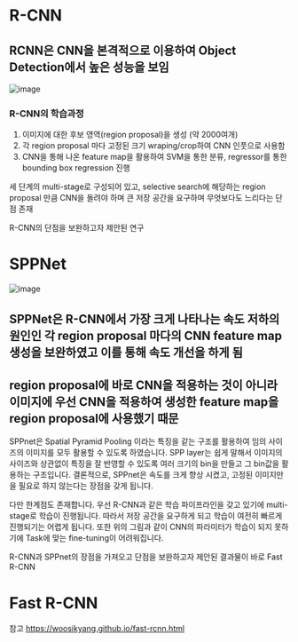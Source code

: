 # R-CNN

## RCNN은 CNN을 본격적으로 이용하여 Object Detection에서 높은 성능을 보임
![image](https://user-images.githubusercontent.com/72767245/102716925-46c1ff00-4322-11eb-998f-34aafdd6eb0c.png)

### R-CNN의 학습과정
1. 이미지에 대한 후보 영역(region proposal)을 생성 (약 2000여개)
2. 각 region proposal 마다 고정된 크기 wraping/crop하여 CNN 인풋으로 사용함
3. CNN을 통해 나온 feature map을 활용하여 SVM을 통한 분류, regressor를 통한 bounding box regression 진행

세 단계의 multi-stage로 구성되어 있고, selective search에 해당하는 region proposal 만큼 CNN을 돌려야 하며 큰 저장 공간을 요구하며 무엇보다도 느리다는 단점 존재

R-CNN의 단점을 보완하고자 제안된 연구

# SPPNet
![image](https://user-images.githubusercontent.com/72767245/102716951-796bf780-4322-11eb-8fe3-867b3a206164.png)

## SPPNet은 R-CNN에서 가장 크게 나타나는 속도 저하의 원인인 각 region proposal 마다의 CNN feature map 생성을 보완하였고 이를 통해 속도 개선을 하게 됨
## region proposal에 바로 CNN을 적용하는 것이 아니라 이미지에 우선 CNN을 적용하여 생성한 feature map을 region proposal에 사용했기 때문

SPPnet은 Spatial Pyramid Pooling 이라는 특징을 같는 구조를 활용하여 임의 사이즈의 이미지를 모두 활용할 수 있도록 하였습니다. SPP layer는 쉽게 말해서 이미지의 사이즈와 상관없이 특징을 잘 반영할 수 있도록 여러 크기의 bin을 만들고 그 bin값을 활용하는 구조입니다. 결론적으로, SPPnet은 속도를 크게 향상 시켰고, 고정된 이미지만을 필요로 하지 않는다는 장점을 갖게 됩니다.

다만 한계점도 존재합니다. 우선 R-CNN과 같은 학습 파이프라인을 갖고 있기에 multi-stage로 학습이 진행됩니다. 따라서 저장 공간을 요구하게 되고 학습이 여전히 빠르게 진행되기는 어렵게 됩니다. 또한 위의 그림과 같이 CNN의 파라미터가 학습이 되지 못하기에 Task에 맞는 fine-tuning이 어려워집니다.

R-CNN과 SPPnet의 장점을 가져오고 단점을 보완하고자 제안된 결과물이 바로 Fast R-CNN

# Fast R-CNN


참고
<url>https://woosikyang.github.io/fast-rcnn.html</url>
